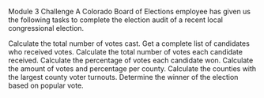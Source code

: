 Module 3 Challenge
A Colorado Board of Elections employee has given us the following tasks to complete the election audit of a recent local congressional election.

Calculate the total number of votes cast.
Get a complete list of candidates who received votes.
Calculate the total number of votes each candidate received.
Calculate the percentage of votes each candidate won.
Calculate the amount of votes and percentage per county.
Calculate the counties with the largest county voter turnouts.
Determine the winner of the election based on popular vote.

